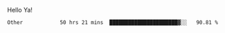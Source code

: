 Hello Ya!

<!--START_SECTION:waka-->

```text
Other            50 hrs 21 mins  ██████████████████████▓░░   90.81 %
```

<!--END_SECTION:waka-->
